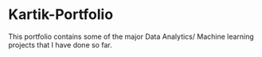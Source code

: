 # Kartik-Portfolio
This portfolio contains some of the major Data Analytics/ Machine learning projects that I have done so far.
